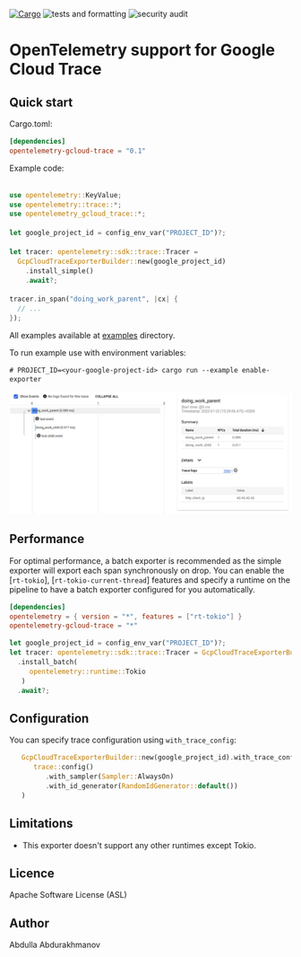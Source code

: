 [![Cargo](https://img.shields.io/crates/v/opentelemetry-gcloud-trace.svg)](https://crates.io/crates/opentelemetry-gcloud-trace)
![tests and formatting](https://github.com/abdolence/opentelemetry-gcloud-trace-rs/workflows/tests%20&amp;%20formatting/badge.svg)
![security audit](https://github.com/abdolence/opentelemetry-gcloud-trace-rs/workflows/security%20audit/badge.svg)

# OpenTelemetry support for Google Cloud Trace

## Quick start

Cargo.toml:
```toml
[dependencies]
opentelemetry-gcloud-trace = "0.1"
```

Example code:
```rust

use opentelemetry::KeyValue;
use opentelemetry::trace::*;
use opentelemetry_gcloud_trace::*;

let google_project_id = config_env_var("PROJECT_ID")?;

let tracer: opentelemetry::sdk::trace::Tracer = 
  GcpCloudTraceExporterBuilder::new(google_project_id)
    .install_simple()
    .await?;

tracer.in_span("doing_work_parent", |cx| {
  // ...
});

```

All examples available at [examples](examples) directory.

To run example use with environment variables:
```
# PROJECT_ID=<your-google-project-id> cargo run --example enable-exporter
```

![Google Cloud Console Example](docs/img/gcloud-example.png)

## Performance
For optimal performance, a batch exporter is recommended as the simple exporter will export
each span synchronously on drop. You can enable the [`rt-tokio`], [`rt-tokio-current-thread`]
features and specify a runtime on the pipeline to have a batch exporter
configured for you automatically.

```toml
[dependencies]
opentelemetry = { version = "*", features = ["rt-tokio"] }
opentelemetry-gcloud-trace = "*"
```

```rust
let google_project_id = config_env_var("PROJECT_ID")?;
let tracer: opentelemetry::sdk::trace::Tracer = GcpCloudTraceExporterBuilder::new(google_project_id)
  .install_batch(
     opentelemetry::runtime::Tokio
   )
  .await?;
```

## Configuration

You can specify trace configuration using `with_trace_config`:

```rust
   GcpCloudTraceExporterBuilder::new(google_project_id).with_trace_config(
      trace::config()
         .with_sampler(Sampler::AlwaysOn)
         .with_id_generator(RandomIdGenerator::default())
   )
```

## Limitations
- This exporter doesn't support any other runtimes except Tokio.

## Licence
Apache Software License (ASL)

## Author
Abdulla Abdurakhmanov
